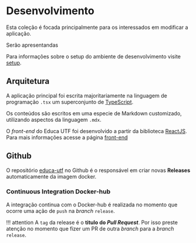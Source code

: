 <!--
 Copyright (c) 2023 Rafael Farias
 
 This software is released under the MIT License.
 https://opensource.org/licenses/MIT
-->

# Desenvolvimento

Esta coleção é focada principalmente para os interessados em modificar a aplicação.

Serão apresentandas

Para informações sobre o setup do ambiente de desenvolvimento visite [setup](setup.md).

## Arquitetura
A aplicação principal foi escrita majoritariamente na linguagem de programação `.tsx` um superconjunto de [TypeScript](https://www.typescriptlang.org/).

Os conteúdos são escritos em uma especie de Markdown customizado, utilizando aspectos da linguagem `.mdx`.

O *front-end* do Educa UTF foi desenvolvido a partir da biblioteca [ReactJS](https://react.dev/). Para mais informações acesse a página [front-end](front-end.md)

## Github
O repositório [educa-utf](https://github.com/ZRafaF/educa-utf) no Github é o responsável em criar novas **Releases** automaticamente da imagem docker.

### Continuous Integration Docker-hub
A integração continua com o Docker-hub é realizada no momento que ocorre uma ação de `push` na *branch* `release`.

!!! attention
    A `tag` da release é o **titulo do *Pull Request***.
    Por isso preste atenção no momento que fizer um PR de outra *branch* para a *branch* `release`.

